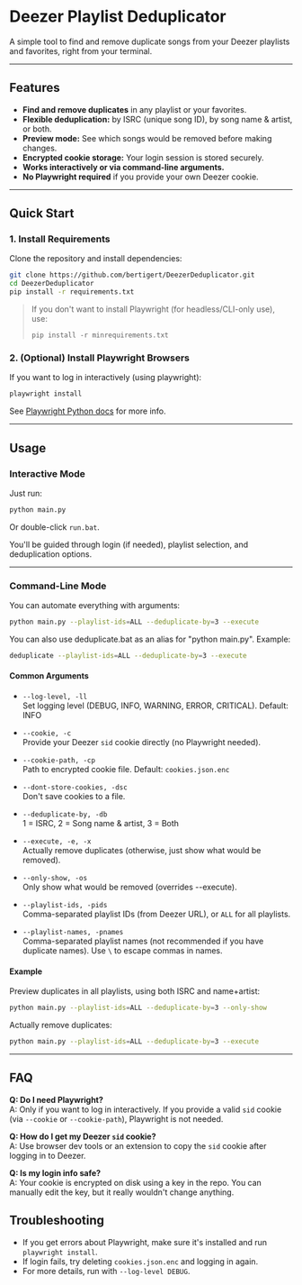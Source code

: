 # Deezer Playlist Deduplicator

A simple tool to find and remove duplicate songs from your Deezer playlists and favorites, right from your terminal.

---

## Features

- **Find and remove duplicates** in any playlist or your favorites.
- **Flexible deduplication:** by ISRC (unique song ID), by song name & artist, or both.
- **Preview mode:** See which songs would be removed before making changes.
- **Encrypted cookie storage:** Your login session is stored securely.
- **Works interactively or via command-line arguments.**
- **No Playwright required** if you provide your own Deezer cookie.

---

## Quick Start

### 1. Install Requirements

Clone the repository and install dependencies:

```sh
git clone https://github.com/bertigert/DeezerDeduplicator.git
cd DeezerDeduplicator
pip install -r requirements.txt
```

> If you don't want to install Playwright (for headless/CLI-only use), use:
> ```
> pip install -r minrequirements.txt
> ```

### 2. (Optional) Install Playwright Browsers

If you want to log in interactively (using playwright):

```sh
playwright install
```
See [Playwright Python docs](https://playwright.dev/python/docs/intro) for more info.

---

## Usage

### Interactive Mode

Just run:

```sh
python main.py
```

Or double-click `run.bat`.

You'll be guided through login (if needed), playlist selection, and deduplication options.

---

### Command-Line Mode

You can automate everything with arguments:

```sh
python main.py --playlist-ids=ALL --deduplicate-by=3 --execute
```

You can also use deduplicate.bat as an alias for "python main.py". Example:

```sh
deduplicate --playlist-ids=ALL --deduplicate-by=3 --execute
```

#### Common Arguments

- `--log-level, -ll`  
  Set logging level (DEBUG, INFO, WARNING, ERROR, CRITICAL). Default: INFO

- `--cookie, -c`  
  Provide your Deezer `sid` cookie directly (no Playwright needed).

- `--cookie-path, -cp`  
  Path to encrypted cookie file. Default: `cookies.json.enc`

- `--dont-store-cookies, -dsc`  
  Don't save cookies to a file.

- `--deduplicate-by, -db`  
  1 = ISRC, 2 = Song name & artist, 3 = Both

- `--execute, -e, -x`  
  Actually remove duplicates (otherwise, just show what would be removed).

- `--only-show, -os`  
  Only show what would be removed (overrides --execute).

- `--playlist-ids, -pids`  
  Comma-separated playlist IDs (from Deezer URL), or `ALL` for all playlists.

- `--playlist-names, -pnames`  
  Comma-separated playlist names (not recommended if you have duplicate names). Use `\` to escape commas in names.

#### Example

Preview duplicates in all playlists, using both ISRC and name+artist:

```sh
python main.py --playlist-ids=ALL --deduplicate-by=3 --only-show
```

Actually remove duplicates:

```sh
python main.py --playlist-ids=ALL --deduplicate-by=3 --execute
```

---

## FAQ

**Q: Do I need Playwright?**  
A: Only if you want to log in interactively. If you provide a valid `sid` cookie (via `--cookie` or `--cookie-path`), Playwright is not needed.

**Q: How do I get my Deezer `sid` cookie?**  
A: Use browser dev tools or an extension to copy the `sid` cookie after logging in to Deezer.

**Q: Is my login info safe?**  
A: Your cookie is encrypted on disk using a key in the repo. You can manually edit the key, but it really wouldn't change anything.


## Troubleshooting

- If you get errors about Playwright, make sure it's installed and run `playwright install`.
- If login fails, try deleting `cookies.json.enc` and logging in again.
- For more details, run with `--log-level DEBUG`.
